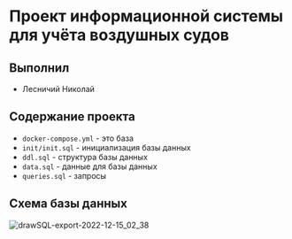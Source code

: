 # Проект информационной системы для учёта воздушных судов

## Выполнил
* Лесничий Николай


## Содержание проекта
* `docker-compose.yml` - это база
* `init/init.sql` - инициализация базы данных
* `ddl.sql` - структура базы данных
* `data.sql` - данные для базы данных
* `queries.sql` - запросы


## Схема базы данных
![drawSQL-export-2022-12-15_02_38](https://user-images.githubusercontent.com/120278037/207739536-c12c5ecb-887e-4814-8626-50f1c53dcd94.png)
